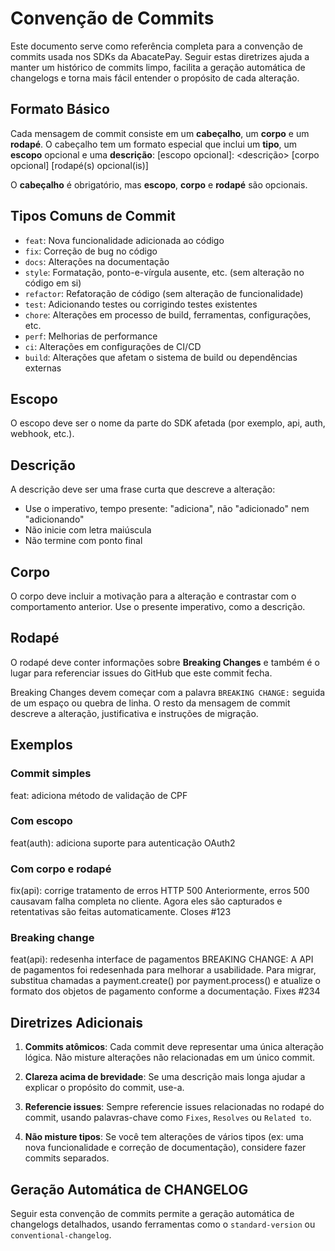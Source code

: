 # Convenção de Commits

Este documento serve como referência completa para a convenção de commits usada nos SDKs da AbacatePay. Seguir estas diretrizes ajuda a manter um histórico de commits limpo, facilita a geração automática de changelogs e torna mais fácil entender o propósito de cada alteração.

## Formato Básico

Cada mensagem de commit consiste em um **cabeçalho**, um **corpo** e um **rodapé**. O cabeçalho tem um formato especial que inclui um **tipo**, um **escopo** opcional e uma **descrição**:
<tipo>[escopo opcional]: <descrição>
[corpo opcional]
[rodapé(s) opcional(is)]

O **cabeçalho** é obrigatório, mas **escopo**, **corpo** e **rodapé** são opcionais.

## Tipos Comuns de Commit

- `feat`: Nova funcionalidade adicionada ao código
- `fix`: Correção de bug no código
- `docs`: Alterações na documentação
- `style`: Formatação, ponto-e-vírgula ausente, etc. (sem alteração no código em si)
- `refactor`: Refatoração de código (sem alteração de funcionalidade)
- `test`: Adicionando testes ou corrigindo testes existentes
- `chore`: Alterações em processo de build, ferramentas, configurações, etc.
- `perf`: Melhorias de performance
- `ci`: Alterações em configurações de CI/CD
- `build`: Alterações que afetam o sistema de build ou dependências externas

## Escopo

O escopo deve ser o nome da parte do SDK afetada (por exemplo, api, auth, webhook, etc.).

## Descrição

A descrição deve ser uma frase curta que descreve a alteração:

- Use o imperativo, tempo presente: "adiciona", não "adicionado" nem "adicionando"
- Não inicie com letra maiúscula
- Não termine com ponto final

## Corpo

O corpo deve incluir a motivação para a alteração e contrastar com o comportamento anterior. Use o presente imperativo, como a descrição.

## Rodapé

O rodapé deve conter informações sobre **Breaking Changes** e também é o lugar para referenciar issues do GitHub que este commit fecha.

Breaking Changes devem começar com a palavra `BREAKING CHANGE:` seguida de um espaço ou quebra de linha. O resto da mensagem de commit descreve a alteração, justificativa e instruções de migração.

## Exemplos

### Commit simples
feat: adiciona método de validação de CPF

### Com escopo
feat(auth): adiciona suporte para autenticação OAuth2

### Com corpo e rodapé
fix(api): corrige tratamento de erros HTTP 500
Anteriormente, erros 500 causavam falha completa no cliente.
Agora eles são capturados e retentativas são feitas automaticamente.
Closes #123

### Breaking change
feat(api): redesenha interface de pagamentos
BREAKING CHANGE: A API de pagamentos foi redesenhada para melhorar a usabilidade.
Para migrar, substitua chamadas a payment.create() por payment.process()
e atualize o formato dos objetos de pagamento conforme a documentação.
Fixes #234

## Diretrizes Adicionais

1. **Commits atômicos**: Cada commit deve representar uma única alteração lógica. Não misture alterações não relacionadas em um único commit.

2. **Clareza acima de brevidade**: Se uma descrição mais longa ajudar a explicar o propósito do commit, use-a.

3. **Referencie issues**: Sempre referencie issues relacionadas no rodapé do commit, usando palavras-chave como `Fixes`, `Resolves` ou `Related to`.

4. **Não misture tipos**: Se você tem alterações de vários tipos (ex: uma nova funcionalidade e correção de documentação), considere fazer commits separados.

## Geração Automática de CHANGELOG

Seguir esta convenção de commits permite a geração automática de changelogs detalhados, usando ferramentas como o `standard-version` ou `conventional-changelog`.
